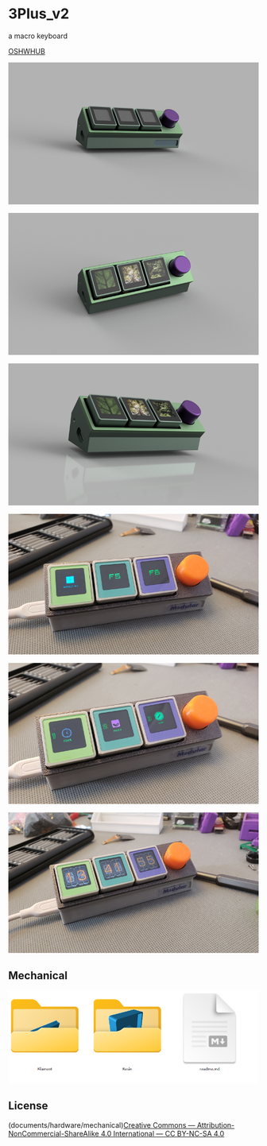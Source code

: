# 3Plus_v2
a macro keyboard

[OSHWHUB](https://oshwhub.com/kakaka/Multi-function-macro-keyboard-3Plus20-version)

![014](documents/images/014.png)

![015](documents/images/015.png)

![012](documents/images/012.png)

![007](documents/images/007.jpg)

![008](documents/images/008.jpg)

![001](documents/images/001.jpg)

## Mechanical

![5](documents/images/5.png)







## License

(documents/hardware/mechanical)[Creative Commons — Attribution-NonCommercial-ShareAlike 4.0 International — CC BY-NC-SA 4.0](https://creativecommons.org/licenses/by-nc-sa/4.0/)